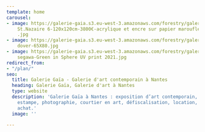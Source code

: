 ```yaml
---
template: home
carousel:
- image: https://galerie-gaia.s3.eu-west-3.amazonaws.com/forestry/galerie-gaia-judith-wolfe-Marine
    St.Nazaire 6-120x120cm-3800€-acrylique et encre sur papier marouflé_toile-2009
    .jpg
- image: https://galerie-gaia.s3.eu-west-3.amazonaws.com/forestry/galerie-gaia-judith-wolfe-Calais
    dover-65X80.jpg
- image: https://galerie-gaia.s3.eu-west-3.amazonaws.com/forestry/galerie-gaia-go
    segawa-Green in Sphere UV print 2021.jpg
redirect_from:
- "/plan/"
seo:
  title: Galerie Gaïa - Galerie d'art contemporain à Nantes
  heading: Galerie Gaïa, Galerie d'art à Nantes
  type: website
  description: 'Galerie Gaïa à Nantes : exposition d’art contemporain, peinture, sculpture,
    estampe, photographie, courtier en art, défiscalisation, location, prêt avant
    achat.'
  image: ''

---
```

